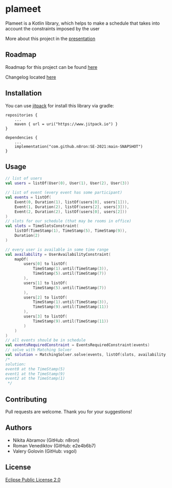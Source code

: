 # plameet

Plameet is a Kotlin library, which helps to make a schedule that takes into account the constraints imposed by the user

More about this project in the [presentation](https://docs.google.com/presentation/d/1pMcP8d6MpbV968C78p0aTP1jW8-B3RdK3BpL4ce9zPw/edit?usp=sharing)
## Roadmap

Roadmap for this project can be found [here](https://github.com/n8ron/SE-2021/blob/main/ROADMAP.md)

Changelog located [here](https://github.com/n8ron/SE-2021/blob/main/CHANGELOG.md)

## Installation
You can use [jitpack](https://www.jitpack.io) for install this library via gradle:

```
repositories {
    ...
    maven { url = uri("https://www.jitpack.io") } 
}

dependencies {
    ...
    implementation("com.github.n8ron:SE-2021:main-SNAPSHOT")
}
```
## Usage
```kotlin
// list of users
val users = listOf(User(0), User(1), User(2), User(3))

// list of event (every event has some participant)
val events = listOf(
    Event(0, Duration(1), listOf(users[0], users[1])),
    Event(1, Duration(2), listOf(users[2], users[3])),
    Event(2, Duration(2), listOf(users[0], users[2]))
)
// slots for our schedule (that may be rooms in office)
val slots = TimeSlotsConstraint(
    listOf(TimeStamp(1), TimeStamp(5), TimeStamp(9)),
    Duration(2)
)

// every user is available in some time range
val availability = UserAvailabilityConstraint(
    mapOf(
        users[0] to listOf(
            TimeStamp(1).until(TimeStamp(3)),
            TimeStamp(5).until(TimeStamp(7))
        ),
        users[1] to listOf(
            TimeStamp(5).until(TimeStamp(7))
        ),
        users[2] to listOf(
            TimeStamp(1).until(TimeStamp(3)),
            TimeStamp(9).until(TimeStamp(11))
        ),
        users[3] to listOf(
            TimeStamp(9).until(TimeStamp(11))
        )
    )
)
// all events should be in schedule
val eventsRequiredConstraint = EventsRequiredConstraint(events)
// solve with Matching Solver
val solution = MatchingSolver.solve(events, listOf(slots, availability, eventsRequiredConstraint))
/* 
solution:
event0 at the TimeStamp(5)
event1 at the TimeStamp(9)
event2 at the TimeStamp(1)
 */
```

## Contributing
Pull requests are welcome. Thank you for your suggestions!

## Authors
- Nikita Abramov (GitHub: n8ron)
- Roman Venediktov (GitHub: e2e4b6b7)
- Valery Golovin (GitHub: vsgol)
## License
[Eclipse Public License 2.0](https://www.eclipse.org/legal/epl-2.0/)
